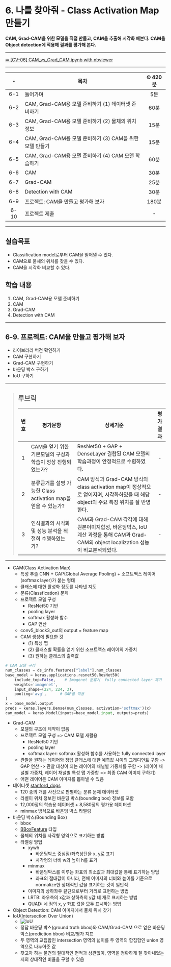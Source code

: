 # 6. 나를 찾아줘 - Class Activation Map 만들기

**CAM, Grad-CAM을 위한 모델을 직접 만들고, CAM을 추출해 시각화 해본다. CAM을 Object detection에 적용해 결과를 평가해 본다.**

---

[➡ [CV-06] CAM_vs_Grad_CAM.ipynb with nbviewer](https://nbviewer.org/github/HRPzz/AIFFEL/blob/main/GOING_DEEPER_CV/Node_06/%5BCV-06%5D%20CAM_vs_Grad_CAM.ipynb)

---

|-|목차|⏲ 420분|
|:---:|---|:---:|
|6-1| 들어가며 | 5분|
|6-2| CAM, Grad-CAM용 모델 준비하기 (1) 데이터셋 준비하기 | 60분|
|6-3| CAM, Grad-CAM용 모델 준비하기 (2) 물체의 위치정보 | 15분|
|6-4| CAM, Grad-CAM용 모델 준비하기 (3) CAM을 위한 모델 만들기 | 15분|
|6-5| CAM, Grad-CAM용 모델 준비하기 (4) CAM 모델 학습하기 | 60분|
|6-6| CAM | 30분|
|6-7| Grad-CAM | 25분|
|6-8| Detection with CAM | 30분|
|6-9| 프로젝트: CAM을 만들고 평가해 보자 | 180분|
|6-10| 프로젝트 제출 |-|

---

## 실습목표

- Classification model로부터 CAM을 얻어낼 수 있다.
- CAM으로 물체의 위치를 찾을 수 있다.
- CAM을 시각화 비교할 수 있다.

## 학습 내용

1. CAM, Grad-CAM용 모델 준비하기
2. CAM
3. Grad-CAM
4. Detection with CAM

---

## 6-9. 프로젝트: CAM을 만들고 평가해 보자

- 라이브러리 버전 확인하기
- CAM 구현하기
- Grad-CAM 구현하기
- 바운딩 박스 구하기
- IoU 구하기

---

>## **루브릭**
>
>|번호|평가문항|상세기준|평가결과|
>|:---:|---|---|:---:|
>|1|CAM을 얻기 위한 기본모델의 구성과 학습이 정상 진행되었는가?|ResNet50 + GAP + DenseLayer 결합된 CAM 모델의 학습과정이 안정적으로 수렴하였다.|-|
>|2|분류근거를 설명 가능한 Class activation map을 얻을 수 있는가?|CAM 방식과 Grad-CAM 방식의 class activation map이 정상적으로 얻어지며, 시각화하였을 때 해당 object의 주요 특징 위치를 잘 반영한다.|-|
>|3|인식결과의 시각화 및 성능 분석을 적절히 수행하였는가?|CAM과 Grad-CAM 각각에 대해 원본이미지합성, 바운딩박스, IoU 계산 과정을 통해 CAM과 Grad-CAM의 object localization 성능이 비교분석되었다.|-|

---

- CAM(Class Activation Map)
  - 특성 추출 CNN + GAP(Global Average Pooling) + 소프트맥스 레이어(softmax layer)가 붙는 형태
  - 클래스에 대한 활성화 정도를 나타낸 지도
  - 분류(Classfication) 문제
  - 프로젝트 모델 구성
    - ResNet50 기반
    - pooling layer
    - softmax 활성화 함수
    - GAP 연산
  - conv5_block3_out의 output = feature map
  - CAM 생성에 필요한 것
    - (1) 특성 맵
    - (2) 클래스별 확률을 얻기 위한 소프트맥스 레이어의 가중치
    - (3) 원하는 클래스의 출력값

```python
# CAM 모델 구성
num_classes = ds_info.features["label"].num_classes
base_model = keras.applications.resnet50.ResNet50(
    include_top=False,    # Imagenet 분류기  fully connected layer 제거
    weights='imagenet',
    input_shape=(224, 224, 3),
    pooling='avg',      # GAP를 적용  
)
x = base_model.output
preds = keras.layers.Dense(num_classes, activation='softmax')(x)
cam_model = keras.Model(inputs=base_model.input, outputs=preds)
```

- Grad-CAM
  - 모델의 구조에 제약이 없음
  - 프로젝트 모델 구성 => CAM 모델 재활용
    - ResNet50 기반
    - pooling layer
    - softmax layer: softmax 활성화 함수를 사용하는 fully connected layer
  - 관찰을 원하는 레이어와 정답 클래스에 대한 예측값 사이의 그래디언트 구함 -> GAP 연산 -> 관찰 대상이 되는 레이어의 채널별 가중치를 구함 -> (레이어 채널별 가중치, 레이어 채널별 특성 맵 가중합 => 최종 CAM 이미지 구하기)
  - 어떤 레이어든 CAM 이미지를 뽑아낼 수 있음
- 데이터셋 [stanford_dogs](https://www.tensorflow.org/datasets/catalog/stanford_dogs)
  - 120 종의 개를 사진으로 판별하는 분류 문제 데이터셋
  - 라벨이 위치 정보인 바운딩 박스(bounding box) 정보를 포함
  - 12,000장의 학습용 데이터셋 + 8,580장의 평가용 데이터셋
  - minmax 방식으로 바운딩 박스 라벨링
- 바운딩 박스(Bounding Box)
  - bbox
  - [BBoxFeature](https://www.tensorflow.org/datasets/api_docs/python/tfds/features/BBoxFeature) 타입
  - 물체의 위치를 사각형 영역으로 표기하는 방법
  - 라벨링 방법
    - xywh
      - 바운딩박스 중심점/좌측상단을 x, y로 표기
      - 사각형의 너비 w와 높이 h를 표기
    - minmax
      - 바운딩박스를 이루는 좌표의 최소값과 최대값을 통해 표기하는 방법
      - 좌표의 절대값이 아니라, 전체 이미지의 너비와 높이를 기준으로 normalize한 상대적인 값을 표기하는 것이 일반적
    - 이미지의 상하좌우 끝단으로부터 거리로 표현하는 방법
    - LRTB: 좌우측의 x값과 상하측의 y값 네 개로 표시하는 방법
    - QUAD: 네 점의 x, y 좌표 값을 모두 표시하는 방법
- Object Detection: CAM 이미지에서 물체 위치 찾기
- IoU(Intersection Over Union)
  - ![IoU](https://d3s0tskafalll9.cloudfront.net/media/images/GC-3-P-3.max-800x600.jpg)
  - 정답 바운딩 박스(ground truth bbox)와 CAM/Grad-CAM 으로 얻은 바운딩 박스(prediction bbox) 비교/평가 지표
  - 두 영역의 교집합인 intersection 영역의 넓이를 두 영역의 합집합인 union 영역으로 나누어준 값
  - 찾고자 하는 물건의 절대적인 면적과 상관없이, 영역을 정확하게 잘 찾아내었는지의 상대적인 비율을 구할 수 있음
